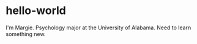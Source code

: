 # hello-world

I'm Margie. Psychology major at the University of Alabama. Need to learn something new.
